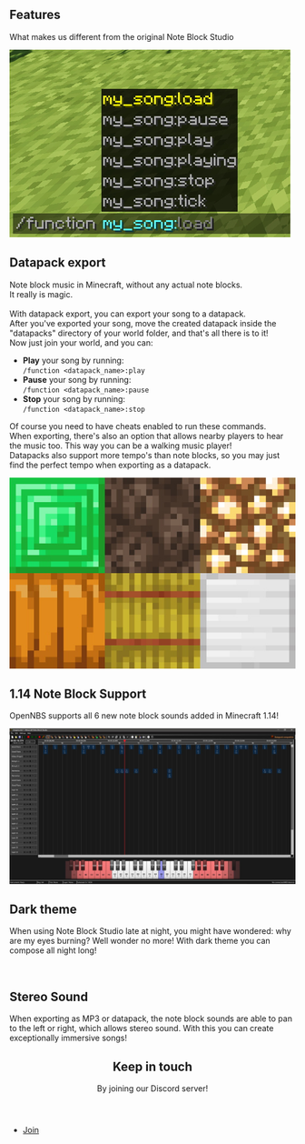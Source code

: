 <section id="banner">
	<h2>Features</h2>
	<p>What makes us different from the original Note Block Studio</p>
</section>
<section id="one" class="wrapper style2 special">
	<div class="container">
		<div class="row 100%">
			<div class="6u 12u$(xsmall)">
				<div class="image fit captioned">
					<img src="images/datapack_export.jpg" alt="" />
					<div class="caption">
						<h2>Datapack export</h2>
						<span style="text-align:left">
							<p>Note block music in Minecraft, without any actual note blocks.<br>It really is magic.
								<br><br>
								With datapack export, you can export your song to a datapack.<br>After you've exported your song, move the created datapack inside the "datapacks" directory of your world folder, and that's all there is to it!<br> Now just join your world, and you can:</p>
								<ul>
									<li><strong>Play</strong> your song by running: <br><code>/function &lt;datapack_name&gt;:play</code></li>
									<li><strong>Pause</strong> your song by running: <br><code>/function &lt;datapack_name&gt;:pause</code></li>
									<li><strong>Stop</strong> your song by running: <br><code>/function &lt;datapack_name&gt;:stop</code></li>
								</ul>
								<p>
									Of course you need to have cheats enabled to run these commands.
									<br>
									When exporting, there's also an option that allows nearby players to hear the music too. This way you can be a walking music player!
									<br>
								Datapacks also support more tempo's than note blocks, so you may just find the perfect tempo when exporting as a datapack.</p>
							</span>
						</div>
					</div>
				</div>
				<div class="6u 12u$(xsmall)">
					<div class="image fit captioned">
						<img src="images/1.14.jpg" alt="" />
						<div class="caption">
							<h2>1.14 Note Block Support</h2>
							<p>OpenNBS supports all 6 new note block sounds added in Minecraft 1.14!</p>
						</div>			
					</div>
				</div>
				<div class="6u 12u$(xsmall)">
					<div class="image fit captioned">
						<img src="images/dark_theme.jpg" alt="" />
						<div class="caption">
							<h2>Dark theme</h2>
							<p>When using Note Block Studio late at night, you might have wondered: why are my eyes burning?
							Well wonder no more! With dark theme you can compose all night long!</p>
						</div>
					</div>
				</div>
				<div class="6u 12u$(xsmall)">
					<div class="image fit captioned">
						<img src="images/stereo_sound.gif" alt="" />
						<div class="caption">
							<h2>Stereo Sound</h2>
							<p>When exporting as MP3 or datapack, the note block sounds are able to pan to the left or right, which allows stereo sound. With this you can create exceptionally immersive songs!</p>
						</div>
					</div>
				</div>
			</div>
		</div>
	</section>
	<!-- Discord -->
	<section id="two" class="wrapper style3 special">
		<div class="container">
			<header class="major">
				<h2>Keep in touch</h2>
				<p>By joining our Discord server!</p>
			</header>
			<ul class="actions">
				<li><a href="https://discord.gg/w35BqQp" class="button special big">Join</a></li>
			</ul>
		</div>
	</section>